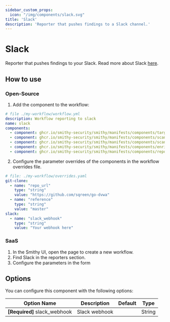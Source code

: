 ```yaml
---
sidebar_custom_props:
  icon: "/img/components/slack.svg"
title: 'Slack'
description: 'Reporter that pushes findings to a Slack channel.'
---
```


# Slack

Reporter that pushes findings to your Slack. Read more about
Slack [here](https://slack.com/intl/en-gb/).

## How to use

### Open-Source

1. Add the component to the workflow:

```yaml
# file ./my-workflow/workflow.yml
description: Workflow reporting to slack
name: slack
components:
  - component: ghcr.io/smithy-security/smithy/manifests/components/targets/git-clone:v1.3.2
  - component: ghcr.io/smithy-security/smithy/manifests/components/scanners/gosec:v1.2.3
  - component: ghcr.io/smithy-security/smithy/manifests/components/scanners/nancy:v1.2.2
  - component: ghcr.io/smithy-security/smithy/manifests/components/enrichers/custom-annotation:v0.1.2
  - component: ghcr.io/smithy-security/smithy/manifests/components/reporters/slack:v0.4.2

```

2. Configure the parameter overrides of the components in the workflow overrides
   file.

```yaml
# file: ./my-workflow/overrides.yaml
git-clone:
  - name: "repo_url"
    type: "string"
    value: "https://github.com/sqreen/go-dvwa"
  - name: "reference"
    type: "string"
    value: "master"
slack:
  - name: "slack_webhook"
    type: "string"
    value: "Your webhook here"

```

### SaaS

1. In the Smithy UI, open the page to create a new workflow.
2. Find Slack in the reporters section.
3. Configure the parameters in the form

## Options

You can configure this component with the following options:

| Option Name                    | Description   | Default | Type   |
|--------------------------------|---------------|---------|--------|
| **\[Required]** slack\_webhook | Slack webhook |         | String |
